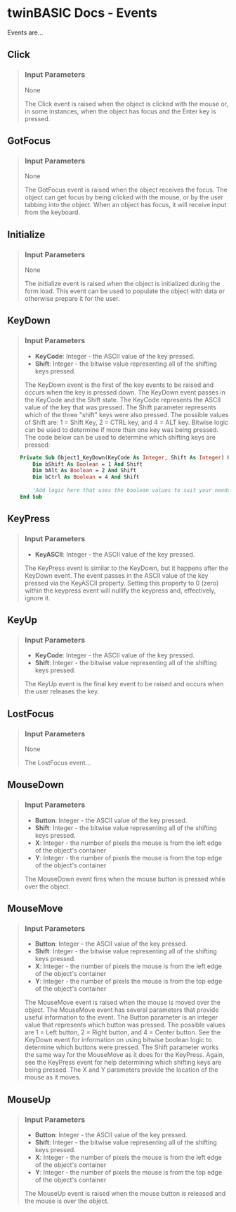 # twinBASIC Docs - Events #
Events are...

## Click ##
> ### Input Parameters ###
> None
>
> The Click event is raised when the object is clicked with the mouse or, in some instances, when the object has focus and the Enter key is pressed.
>

## GotFocus ##
> ### Input Parameters ###
> None
>
> The GotFocus event is raised when the object receives the focus. The object can get focus by being clicked with the mouse, or by the user tabbing into the object. When an object has focus, it will receive input from the keyboard.
>

## Initialize ##
> ### Input Parameters ###
> None
>
> The initialize event is raised when the object is initialized during the form load. This event can be used to populate the object with data or otherwise prepare it for the user.
>

## KeyDown ##
> ### Input Parameters ###
> - **KeyCode**: Integer - the ASCII value of the key pressed.
> - **Shift**: Integer - the bitwise value representing all of the shifting keys pressed.
>
> The KeyDown event is the first of the key events to be raised and occurs when the key is pressed down. The KeyDown event passes in the KeyCode and the Shift state. The KeyCode represents the ASCII value of the key that was pressed. The Shift parameter represents which of the three "shift" keys were also pressed. The possible values of Shift are: 1 = Shift Key, 2 = CTRL key, and 4 = ALT key. Bitwise logic can be used to determine if more than one key was being pressed. The code below can be used to determine which shifting keys are pressed:
```vb
    Private Sub Object1_KeyDown(KeyCode As Integer, Shift As Integer) Handles Object1.KeyDown
        Dim bShift As Boolean = 1 And Shift
        Dim bAlt As Boolean = 2 And Shift
        Dim bCtrl As Boolean = 4 And Shift
        
        'Add logic here that uses the boolean values to suit your needs.
    End Sub
```
>

## KeyPress ##
> ### Input Parameters ###
> - **KeyASCII**: Integer - the ASCII value of the key pressed.
>
> The KeyPress event is similar to the KeyDown, but it happens after the KeyDown event. The event passes in the ASCII value of the key pressed via the KeyASCII property. Setting this property to 0 (zero) within the keypress event will nullify the keypress and, effectively, ignore it.
>

## KeyUp ##
> ### Input Parameters ###
> - **KeyCode**: Integer - the ASCII value of the key pressed.
> - **Shift**: Integer - the bitwise value representing all of the shifting keys pressed.
>
> The KeyUp event is the final key event to be raised and occurs when the user releases the key.
>

## LostFocus ##
> ### Input Parameters ###
> None
>
> The LostFocus event...
>

## MouseDown ##
> ### Input Parameters ###
> - **Button**: Integer - the ASCII value of the key pressed.
> - **Shift**: Integer - the bitwise value representing all of the shifting keys pressed.
> - **X**: Integer - the number of pixels the mouse is from the left edge of the object's container
> - **Y**: Integer - the number of pixels the mouse is from the top edge of the object's container
>
> The MouseDown event fires when the mouse button is pressed while over the object.

## MouseMove ##
> ### Input Parameters ###
> - **Button**: Integer - the ASCII value of the key pressed.
> - **Shift**: Integer - the bitwise value representing all of the shifting keys pressed.
> - **X**: Integer - the number of pixels the mouse is from the left edge of the object's container
> - **Y**: Integer - the number of pixels the mouse is from the top edge of the object's container
>
> The MouseMove event is raised when the mouse is moved over the object. The MouseMove event has several parameters that provide useful information to the event. The Button parameter is an integer value that represents which button was pressed. The possible values are 1 = Left button, 2 = Right button, and 4 = Center button. See the KeyDown event for information on using bitwise boolean logic to determine which buttons were pressed. The Shift parameter works the same way for the MouseMove as it does for the KeyPress. Again, see the KeyPress event for help determining which shifting keys are being pressed. The X and Y parameters provide the location of the mouse as it moves.
>

## MouseUp ##
> ### Input Parameters ###
> - **Button**: Integer - the ASCII value of the key pressed.
> - **Shift**: Integer - the bitwise value representing all of the shifting keys pressed.
> - **X**: Integer - the number of pixels the mouse is from the left edge of the object's container
> - **Y**: Integer - the number of pixels the mouse is from the top edge of the object's container
>
> The MouseUp event is raised when the mouse button is released and the mouse is over the object.
>
